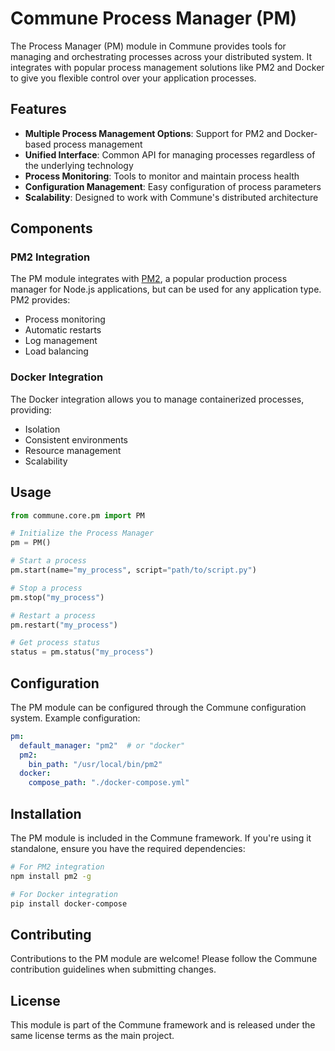 # Commune Process Manager (PM)

The Process Manager (PM) module in Commune provides tools for managing and orchestrating processes across your distributed system. It integrates with popular process management solutions like PM2 and Docker to give you flexible control over your application processes.

## Features

- **Multiple Process Management Options**: Support for PM2 and Docker-based process management
- **Unified Interface**: Common API for managing processes regardless of the underlying technology
- **Process Monitoring**: Tools to monitor and maintain process health
- **Configuration Management**: Easy configuration of process parameters
- **Scalability**: Designed to work with Commune's distributed architecture

## Components

### PM2 Integration

The PM module integrates with [PM2](https://pm2.keymetrics.io/), a popular production process manager for Node.js applications, but can be used for any application type. PM2 provides:

- Process monitoring
- Automatic restarts
- Log management
- Load balancing

### Docker Integration

The Docker integration allows you to manage containerized processes, providing:

- Isolation
- Consistent environments
- Resource management
- Scalability

## Usage

```python
from commune.core.pm import PM

# Initialize the Process Manager
pm = PM()

# Start a process
pm.start(name="my_process", script="path/to/script.py")

# Stop a process
pm.stop("my_process")

# Restart a process
pm.restart("my_process")

# Get process status
status = pm.status("my_process")
```

## Configuration

The PM module can be configured through the Commune configuration system. Example configuration:

```yaml
pm:
  default_manager: "pm2"  # or "docker"
  pm2:
    bin_path: "/usr/local/bin/pm2"
  docker:
    compose_path: "./docker-compose.yml"
```

## Installation

The PM module is included in the Commune framework. If you're using it standalone, ensure you have the required dependencies:

```bash
# For PM2 integration
npm install pm2 -g

# For Docker integration
pip install docker-compose
```

## Contributing

Contributions to the PM module are welcome! Please follow the Commune contribution guidelines when submitting changes.

## License

This module is part of the Commune framework and is released under the same license terms as the main project.
